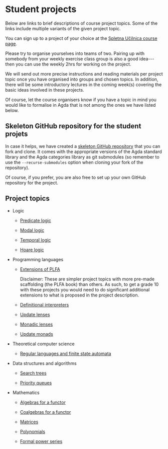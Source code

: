 # Student projects

Below are links to brief descriptions of course project topics. Some
of the links include multiple variants of the given project topic.

You can sign up to a project of your choice at the 
[Spletna Učilnica course page](https://ucilnica.fmf.uni-lj.si/course/view.php?id=252).

Please try to organise yourselves into teams of two. Pairing up with
somebody from your weekly exercise class group is also a good
idea---then you can use the weekly 2hrs for working on the project.

We will send out more precise instructions and reading materials per
project topic once you have organised into groups and chosen
topics. In addition, there will be some introductory lectures in the
coming week(s) covering the basic ideas involved in these projects.

Of course, let the course organisers know if you have a topic in mind
you would like to formalise in Agda that is not among the ones we have
listed below.

## Skeleton GitHub repository for the student projets

In case it helps, we have created a
[skeleton GitHub repository](https://github.com/danelahman/lograc-project-2022)
that you can fork and clone. It comes with the appropriate versions of
the Agda standard library and the Agda categories library as git
submodules (so remember to use the `--recurse-submodules` option when
cloning your fork of the repository).

Of course, if you prefer, you are also free to set up your own GitHub
repository for the project.

## Project topics

* Logic

  - [Predicate logic](logics.md)

  - [Modal logic](logics.md)

  - [Temporal logic](logics.md)

  - [Hoare logic](hoare-logics.md)

* Programming languages

  - [Extensions of PLFA](plfa-extensions.md)

    Disclaimer: These are simpler project topics with more pre-made
    scaffolding (the PLFA book) than others. As such, to get a grade 
    10 with these projects you would need to do significant additional
    extensions to what is proposed in the project description.

  - [Definitional interpreters](definitional-interpreters.md)

  - [Update lenses](update-lenses.md)

  - [Monadic lenses](monadic-lenses.md)

  - [Update monads](update-monads.md)

* Theoretical computer science

  - [Regular languages and finite state automata](regular-languages-and-dfas.md)

* Data structures and algorithms

  - [Search trees](data-structures-and-algorithms.md)

  - [Priority queues](data-structures-and-algorithms.md)

* Mathematics

  - [Algebras for a functor](math.md)

  - [Coalgebras for a functor](math.md)

  - [Matrices](math.md)

  - [Polynomials](math.md)

  - [Formal power series](math.md)
